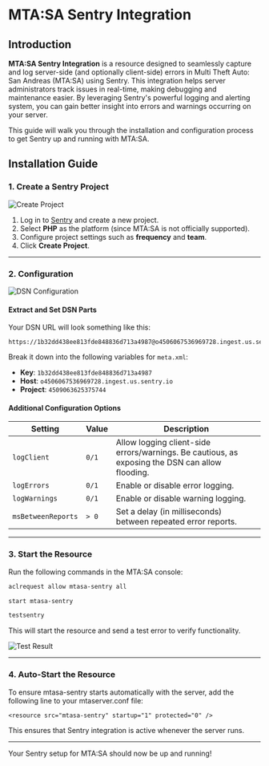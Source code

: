 # MTA:SA Sentry Integration

## Introduction

**MTA:SA Sentry Integration** is a resource designed to seamlessly capture and log server-side (and optionally client-side) errors in Multi Theft Auto: San Andreas (MTA:SA) using Sentry. This integration helps server administrators track issues in real-time, making debugging and maintenance easier. By leveraging Sentry's powerful logging and alerting system, you can gain better insight into errors and warnings occurring on your server.

This guide will walk you through the installation and configuration process to get Sentry up and running with MTA:SA.

## Installation Guide

### 1. Create a Sentry Project

![Create Project](images/1-create-project)

1. Log in to [Sentry](https://sentry.io/) and create a new project.
2. Select **PHP** as the platform (since MTA:SA is not officially supported).
3. Configure project settings such as **frequency** and **team**.
4. Click **Create Project**.

---

### 2. Configuration

![DSN Configuration](images/2-dsn)

#### Extract and Set DSN Parts

Your DSN URL will look something like this:

```
https://1b32dd438ee813fde848836d713a4987@o4506067536969728.ingest.us.sentry.io/4509063625375744
```

Break it down into the following variables for `meta.xml`:

- **Key**: `1b32dd438ee813fde848836d713a4987`
- **Host**: `o4506067536969728.ingest.us.sentry.io`
- **Project**: `4509063625375744`

#### Additional Configuration Options

| Setting              | Value     | Description |
|----------------------|----------|-------------|
| `logClient`         | `0/1` | Allow logging client-side errors/warnings. Be cautious, as exposing the DSN can allow flooding. |
| `logErrors`         | `0/1` | Enable or disable error logging. |
| `logWarnings`       | `0/1` | Enable or disable warning logging. |
| `msBetweenReports`  | `> 0`     | Set a delay (in milliseconds) between repeated error reports. |

---

### 3. Start the Resource

Run the following commands in the MTA:SA console:


```sh
aclrequest allow mtasa-sentry all
```
```sh
start mtasa-sentry
```
```sh
testsentry
```


This will start the resource and send a test error to verify functionality.

![Test Result](images/3-test-result)

---

### 4. Auto-Start the Resource

To ensure mtasa-sentry starts automatically with the server, add the following line to your mtaserver.conf file:

`<resource src="mtasa-sentry" startup="1" protected="0" />`

This ensures that Sentry integration is active whenever the server runs.

---

Your Sentry setup for MTA:SA should now be up and running!

